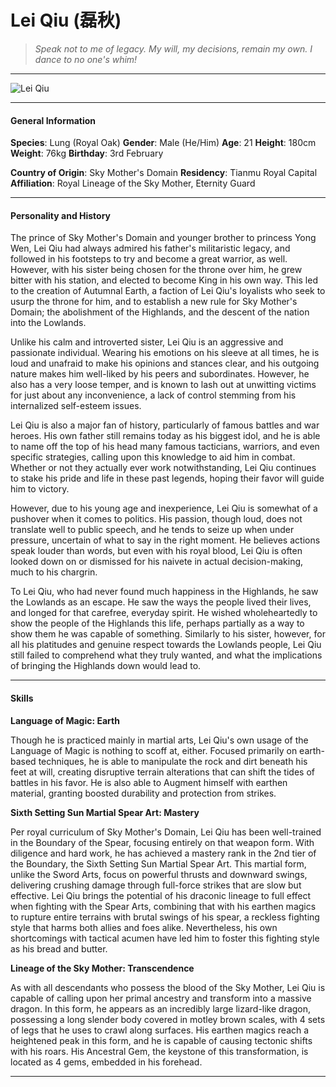 # Lei Qiu (磊秋)

>*Speak not to me of legacy. My will, my decisions, remain my own. I dance to no one's whim!*

___
![](https://i.imgur.com/AwJ8bLX.png "Lei Qiu")
___

#### General Information

**Species**: Lung (Royal Oak)
**Gender**: Male (He/Him)
**Age**: 21
**Height**: 180cm
**Weight**: 76kg
**Birthday**: 3rd February

**Country of Origin**: Sky Mother's Domain
**Residency**: Tianmu Royal Capital
**Affiliation**: Royal Lineage of the Sky Mother, Eternity Guard

___

#### Personality and History
The prince of Sky Mother's Domain and younger brother to princess Yong Wen, Lei Qiu had always admired his father's militaristic legacy, and followed in his footsteps to try and become a great warrior, as well. However, with his sister being chosen for the throne over him, he grew bitter with his station, and elected to become King in his own way. This led to the creation of Autumnal Earth, a faction of Lei Qiu's loyalists who seek to usurp the throne for him, and to establish a new rule for Sky Mother's Domain; the abolishment of the Highlands, and the descent of the nation into the Lowlands.

Unlike his calm and introverted sister, Lei Qiu is an aggressive and passionate individual. Wearing his emotions on his sleeve at all times, he is loud and unafraid to make his opinions and stances clear, and his outgoing nature makes him well-liked by his peers and subordinates. However, he also has a very loose temper, and is known to lash out at unwitting victims for just about any inconvenience, a lack of control stemming from his internalized self-esteem issues.

Lei Qiu is also a major fan of history, particularly of famous battles and war heroes. His own father still remains today as his biggest idol, and he is able to name off the top of his head many famous tacticians, warriors, and even specific strategies, calling upon this knowledge to aid him in combat. Whether or not they actually ever work notwithstanding, Lei Qiu continues to stake his pride and life in these past legends, hoping their favor will guide him to victory.

However, due to his young age and inexperience, Lei Qiu is somewhat of a pushover when it comes to politics. His passion, though loud, does not translate well to public speech, and he tends to seize up when under pressure, uncertain of what to say in the right moment. He believes actions speak louder than words, but even with his royal blood, Lei Qiu is often looked down on or dismissed for his naivete in actual decision-making, much to his chargrin.

To Lei Qiu, who had never found much happiness in the Highlands, he saw the Lowlands as an escape. He saw the ways the people lived their lives, and longed for that carefree, everyday spirit. He wished wholeheartedly to show the people of the Highlands this life, perhaps partially as a way to show them he was capable of something. Similarly to his sister, however, for all his platitudes and genuine respect towards the Lowlands people, Lei Qiu still failed to comprehend what they truly wanted, and what the implications of bringing the Highlands down would lead to.

___

#### Skills
**Language of Magic: Earth**

Though he is practiced mainly in martial arts, Lei Qiu's own usage of the Language of Magic is nothing to scoff at, either. Focused primarily on earth-based techniques, he is able to manipulate the rock and dirt beneath his feet at will, creating disruptive terrain alterations that can shift the tides of battles in his favor. He is also able to Augment himself with earthen material, granting boosted durability and protection from strikes.

**Sixth Setting Sun Martial Spear Art: Mastery**

Per royal curriculum of Sky Mother's Domain, Lei Qiu has been well-trained in the Boundary of the Spear, focusing entirely on that weapon form. With diligence and hard work, he has achieved a mastery rank in the 2nd tier of the Boundary, the Sixth Setting Sun Martial Spear Art. This martial form, unlike the Sword Arts, focus on powerful thrusts and downward swings, delivering crushing damage through full-force strikes that are slow but effective. Lei Qiu brings the potential of his draconic lineage to full effect when fighting with the Spear Arts, combining that with his earthen magics to rupture entire terrains with brutal swings of his spear, a reckless fighting style that harms both allies and foes alike. Nevertheless, his own shortcomings with tactical acumen have led him to foster this fighting style as his bread and butter.

**Lineage of the Sky Mother: Transcendence**

As with all descendants who possess the blood of the Sky Mother, Lei Qiu is capable of calling upon her primal ancestry and transform into a massive dragon. In this form, he appears as an incredibly large lizard-like dragon, possessing a long slender body covered in motley brown scales, with 4 sets of legs that he uses to crawl along surfaces. His earthen magics reach a heightened peak in this form, and he is capable of causing tectonic shifts with his roars. His Ancestral Gem, the keystone of this transformation, is located as 4 gems, embedded in his forehead.

___


